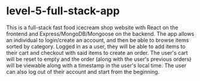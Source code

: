 # level-5-full-stack-app

This is a full-stack fast food icecream shop website with React on the frontend and Express/MongoDB/Mongoose on the backend. The app allows an individual to login/create an account, and then be able to browse items sorted by category. Logged in as a user, they will be able to add items to their cart and checkout with said items to create an order. The user's cart will be reset to empty and the order (along with the user's previous orders) will be viewable along with a timestamp in the user's local time. The user can also log out of their account and start from the beginning.